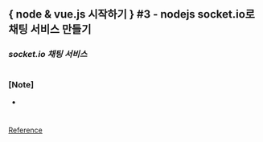 ## { node & vue.js 시작하기 } #3 - nodejs socket.io로 채팅 서비스 만들기

### _socket.io 채팅 서비스_

#

### [Note]

-

#

[Reference](https://www.youtube.com/watch?v=TzTVjor2XG0&list=PLEOnZ6GeucBX5H60GtICsoDs9LaFQVDPz&index=3)
